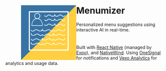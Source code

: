 <div align="left" style="margin: 50px">
  <img align="left" height="175" src="https://raw.githubusercontent.com/Descent098/ezcv/master/.github/logo.png" alt="menumizer logi" style="float: left;"/>
</div>


# Menumizer
Personalized menu suggestions using interactive AI in real-time.
<div class="clear"></div>

#
Built with <a href="https://reactnative.dev/" target="_blank">React Native</a> (managed by <a href="https://expo.dev/" target="_blank">Expo</a>), and <a href="https://www.nativewind.dev/" target="_blank">NativeWind</a>. Using <a href="https://onesignal.com/" target="_blank">OneSignal</a> for notifications and <a href="https://vexo.co/" target="_blank">Vexo Analytics</a> for analytics and usage data.
#
